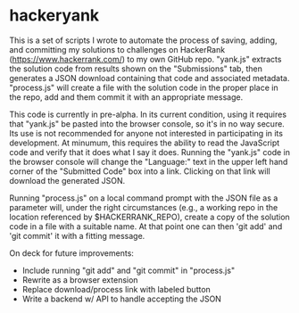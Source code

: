 # hackeryank

This is a set of scripts I wrote to automate the process of saving, adding, and committing my solutions to  challenges on HackerRank (https://www.hackerrank.com/) to my own GitHub repo. "yank.js" extracts the solution code from results shown on the "Submissions" tab, then generates a JSON download containing that code and associated metadata. "process.js" will create a file with the solution code in the proper place in the repo, add and them commit it with an appropriate message.

This code is currently in pre-alpha. In its current condition, using it requires that "yank.js" be pasted into the browser console, so it's in no way secure. Its use is not recommended for anyone not interested in participating in its development. At minumum, this requires the ability to read the JavaScript code and verify that it does what I say it does. Running the "yank.js" code in the browser console will change the "Language:" text in the upper left hand corner of the "Submitted Code" box into a link. Clicking on that link will download the generated JSON. 

Running "process.js" on a local command prompt with the JSON file as a parameter will, under the right circumstances (e.g., a working repo in the location referenced by $HACKERRANK_REPO), create a copy of the solution code in a file with a suitable name. At that point one can then 'git add' and 'git commit' it with a fitting message.

On deck for future improvements:

* Include running "git add" and "git commit" in "process.js"
* Rewrite as a browser extension
* Replace download/process link with labeled button
* Write a backend w/ API to handle accepting the JSON



